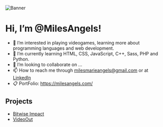 ![Banner](https://user-images.githubusercontent.com/87739674/225416747-14859b68-f3db-464a-a5a2-5378da9123e5.png)

# Hi, I’m @MilesAngels!
- 👀 I’m interested in playing videogames, learning more about programming languages and web development.
- 🌱 I’m currently learning HTML, CSS, JavaScript, C++, Sass, PHP and Python.
- 💞️ I’m looking to collaborate on ...
- 📫 How to reach me through milesmarieangels@gmail.com or at [LinkedIn](https://www.linkedin.com/in/miles-marie-angels/)
- :clipboard: PortFolio: https://milesangels.com/

## Projects
- [Bitwise Impact](https://bitwiseimpact.org/)
- [VideoOut](https://videoout.org/)

<!---
MilesAngels/MilesAngels is a ✨ special ✨ repository because its `README.md` (this file) appears on your GitHub profile.
You can click the Preview link to take a look at your changes.
--->

